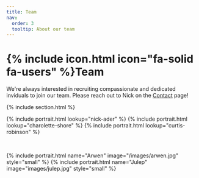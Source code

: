```yaml
---
title: Team
nav:
  order: 3
  tooltip: About our team
---
```


# {% include icon.html icon="fa-solid fa-users" %}Team

We're always interested in recruiting compassionate and dedicated inviduals to join our team. Please reach out to Nick on the [Contact](https://nickaderlab.com/contact/) page!

{% include section.html %}

{% include portrait.html lookup="nick-ader" %}
{% include portrait.html lookup="charolette-shore" %}
{% include portrait.html lookup="curtis-robinson" %}

<br>

{% include portrait.html name="Arwen" image="/images/arwen.jpg" style="small" %} 
{% include portrait.html name="Julep" image="images/julep.jpg" style="small" %} 

